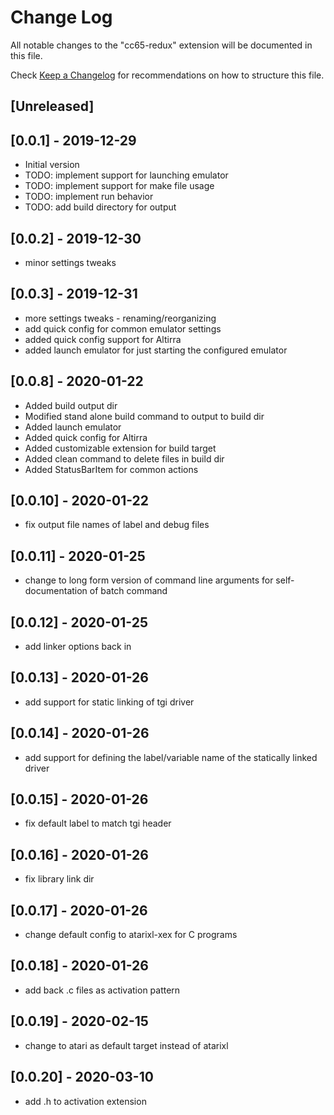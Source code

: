 # Change Log

All notable changes to the "cc65-redux" extension will be documented in this file.

Check [Keep a Changelog](http://keepachangelog.com/) for recommendations on how to structure this file.

## [Unreleased]

## [0.0.1] - 2019-12-29

- Initial version
- TODO: implement support for launching emulator
- TODO: implement support for make file usage
- TODO: implement run behavior
- TODO: add build directory for output

## [0.0.2] - 2019-12-30

- minor settings tweaks

## [0.0.3] - 2019-12-31

- more settings tweaks - renaming/reorganizing
- add quick config for common emulator settings
- added quick config support for Altirra
- added launch emulator for just starting the configured emulator

## [0.0.8] - 2020-01-22

- Added build output dir
- Modified stand alone build command to output to build dir
- Added launch emulator
- Added quick config for Altirra
- Added customizable extension for build target
- Added clean command to delete files in build dir
- Added StatusBarItem for common actions

## [0.0.10] - 2020-01-22

- fix output file names of label and debug files

## [0.0.11] - 2020-01-25

- change to long form version of command line arguments for self-documentation of batch command

## [0.0.12] - 2020-01-25

- add linker options back in

## [0.0.13] - 2020-01-26

- add support for static linking of tgi driver

## [0.0.14] - 2020-01-26

- add support for defining the label/variable name of the statically linked driver

## [0.0.15] - 2020-01-26

- fix default label to match tgi header

## [0.0.16] - 2020-01-26

- fix library link dir

## [0.0.17] - 2020-01-26

- change default config to atarixl-xex for C programs

## [0.0.18] - 2020-01-26

- add back .c files as activation pattern

## [0.0.19] - 2020-02-15

- change to atari as default target instead of atarixl

## [0.0.20] - 2020-03-10

- add .h to activation extension

